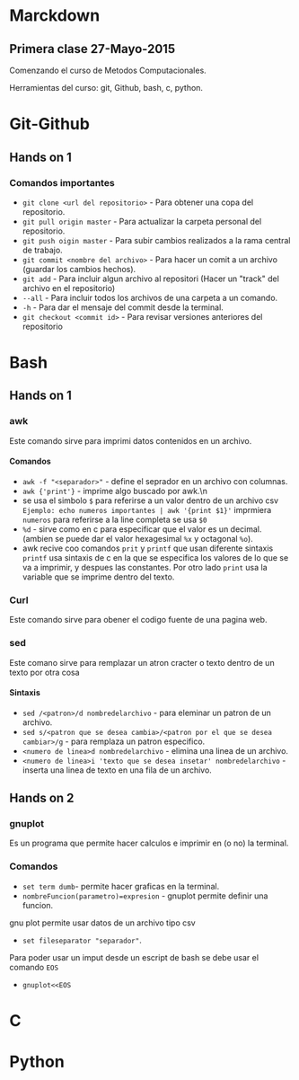 # Marckdown

## Primera clase 27-Mayo-2015

Comenzando el curso de Metodos Computacionales.

Herramientas del curso:
git,
Github,
bash,
c,
python.

# Git-Github

## Hands on 1

### Comandos importantes
+ `git clone <url del repositorio>` - Para obtener una copa del repositorio.
+ `git pull origin master` - Para actualizar la carpeta personal del repositorio.
+ `git push oigin master` - Para subir cambios realizados a la rama central de trabajo.
+ `git commit <nombre del archivo>` - Para hacer un comit a un archivo (guardar los cambios hechos).
+ `git add` - Para incluir algun archivo al repositori (Hacer un "track" del archivo en el repositorio)
+ `--all` - Para incluir todos los archivos de una carpeta a un comando.
+ `-h` - Para dar el mensaje del commit desde la terminal.
+ `git checkout <commit id>` - Para revisar versiones anteriores del repositorio

# Bash

## Hands on 1

### awk

Este comando sirve para imprimi datos contenidos en un archivo.

#### Comandos
+ `awk -f "<separador>"` - define el seprador en un archivo con columnas. 
+ `awk {'print'}` - imprime algo buscado por awk.\n
+ se usa el simbolo `$` para referirse a un valor dentro de un archivo csv `Ejemplo: echo numeros importantes | awk '{print $1}'` imprmiera `numeros` para referirse a la line completa se usa `$0`
+ `%d` - sirve como en c para especificar que el valor es un decimal. (ambien se puede dar el valor hexagesimal `%x` y octagonal `%o`).
+ awk recive coo comandos `prit` y `printf` que usan diferente sintaxis `printf` usa sintaxis de c en la que se especifica los valores de lo que se va a imprimir, y despues las constantes. Por otro lado `print` usa la variable que se imprime dentro del texto.

### Curl 

Este comando sirve para obener el codigo fuente de una pagina web.

### sed

Este comano sirve para remplazar un atron cracter o texto dentro de un texto por otra cosa

#### Sintaxis
+ `sed /<patron>/d nombredelarchivo` - para eleminar un patron de un archivo.
+ `sed s/<patron que se desea cambia>/<patron por el que se desea cambiar>/g` - para remplaza un patron especifico.
+ `<numero de linea>d nombredelarchivo` - elimina una linea de un archivo.
+ `<numero de linea>i 'texto que se desea insetar' nombredelarchivo` - inserta una linea de texto en una fila de un archivo.

## Hands on 2

### gnuplot

Es un programa que permite hacer calculos e imprimir en (o no) la terminal.

### Comandos
+ `set term dumb`- permite hacer graficas en la terminal.
+ `nombreFuncion(parametro)=expresion` - gnuplot permite definir una funcion.

gnu plot permite usar datos de un archivo tipo csv
+ `set fileseparator "separador"`.

Para poder usar un imput desde un escript de bash se debe usar el comando `EOS`
+ `gnuplot<<EOS`

# C

# Python

